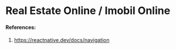 # Real Estate Online / Imobil Online

#### References:

1) https://reactnative.dev/docs/navigation




